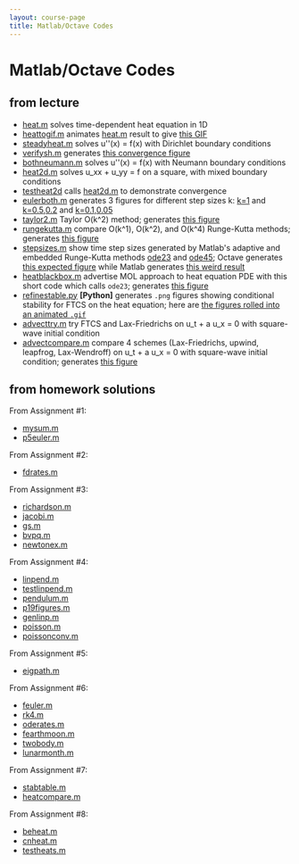 ```yaml
---
layout: course-page
title: Matlab/Octave Codes
---
```


# Matlab/Octave Codes

## from lecture

  * [heat.m](assets/codes/heat.m) solves time-dependent heat equation in 1D
  * [heattogif.m](assets/codes/heattogif.m) animates [heat.m](assets/codes/heat.m) result to give [this GIF](assets/codes/figs/heat.gif)
  * [steadyheat.m](assets/codes/steadyheat.m) solves u''(x) = f(x) with Dirichlet boundary conditions
  * [verifysh.m](assets/codes/verifysh.m) generates [this convergence figure](assets/codes/figs/verifysh.png)
  * [bothneumann.m](assets/codes/bothneumann.m) solves u''(x) = f(x) with Neumann boundary conditions
  * [heat2d.m](assets/codes/heat2d.m) solves u_xx + u_yy = f on a square, with mixed boundary conditions
  * [testheat2d](assets/codes/testheat2d.m) calls [heat2d.m](assets/codes/heat2d.m) to demonstrate convergence
  * [eulerboth.m](assets/codes/eulerboth.m) generates 3 figures for different step sizes k: [k=1](assets/codes/figs/eulerbothone.png) and [k=0.5,0.2](assets/codes/figs/eulerbothsmaller.png) and [k=0.1,0.05](assets/codes/figs/eulerbothgood.png)
  * [taylor2.m](assets/codes/taylor2.m) Taylor O(k^2) method; generates [this figure](assets/codes/figs/taylor2.png)
  * [rungekutta.m](assets/codes/rungekutta.m) compare O(k^1), O(k^2), and O(k^4) Runge-Kutta methods; generates [this figure](assets/codes/figs/rungekutta.png)
  * [stepsizes.m](assets/codes/stepsizes.m) show time step sizes generated by Matlab's adaptive and embedded Runge-Kutta methods [ode23](https://www.mathworks.com/help/matlab/ref/ode23.html) and [ode45](https://www.mathworks.com/help/matlab/ref/ode45.html); Octave generates [this expected figure](assets/codes/figs/stepsizes_octave.png) while Matlab generates [this weird result](assets/codes/figs/stepsizes_matlab.png)
  * [heatblackbox.m](assets/codes/heatblackbox.m) advertise MOL approach to heat equation PDE with this short code which calls `ode23`; generates [this figure](assets/codes/figs/heatblackbox.png)
  * [refinestable.py](assets/codes/refinestable.py) **[Python]** generates `.png` figures showing conditional stability for FTCS on the heat equation; here are [the figures rolled into an animated `.gif`](assets/codes/refinestable.gif)
  * [advecttry.m](assets/codes/advecttry.m) try FTCS and Lax-Friedrichs on u_t + a u_x = 0 with square-wave initial condition
  * [advectcompare.m](assets/codes/advecttry.m) compare 4 schemes (Lax-Friedrichs, upwind, leapfrog, Lax-Wendroff) on u_t + a u_x = 0 with square-wave initial condition; generates [this figure](assets/codes/figs/advectcompare.png)

## from homework solutions

From Assignment #1:

  * [mysum.m](assets/codes/mysum.m)
  * [p5euler.m](assets/codes/p5euler.m)

From Assignment #2:

  * [fdrates.m](assets/codes/fdrates.m)

From Assignment #3:

  * [richardson.m](https://github.com/bueler/slide-teach/blob/master/iterative/richardson.m)
  * [jacobi.m](https://github.com/bueler/slide-teach/blob/master/iterative/jacobi.m)
  * [gs.m](https://github.com/bueler/slide-teach/blob/master/iterative/gs.m)
  * [bvpq.m](assets/codes/bvpq.m)
  * [newtonex.m](assets/codes/newtonex.m)

From Assignment #4:

  * [linpend.m](assets/codes/linpend.m)
  * [testlinpend.m](assets/codes/testlinpend.m)
  * [pendulum.m](assets/codes/pendulum.m)
  * [p19figures.m](assets/codes/p19figures.m)
  * [genlinp.m](assets/codes/genlinp.m)
  * [poisson.m](assets/codes/poisson.m)
  * [poissonconv.m](assets/codes/poissonconv.m)

From Assignment #5:

  * [eigpath.m](assets/codes/eigpath.m)

From Assignment #6:

  * [feuler.m](assets/codes/feuler.m)
  * [rk4.m](assets/codes/rk4.m)
  * [oderates.m](assets/codes/oderates.m)
  * [fearthmoon.m](assets/codes/fearthmoon.m)
  * [twobody.m](assets/codes/twobody.m)
  * [lunarmonth.m](assets/codes/lunarmonth.m)

From Assignment #7:

  * [stabtable.m](assets/codes/stabtable.m)
  * [heatcompare.m](assets/codes/heatcompare.m)

From Assignment #8:

  * [beheat.m](assets/codes/beheat.m)
  * [cnheat.m](assets/codes/cnheat.m)
  * [testheats.m](assets/codes/testheats.m)
